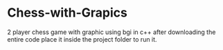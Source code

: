 # Chess-with-Grapics
2 player chess game with graphic using bgi in c++
after downloading the entire code place it inside the project folder to run it.
